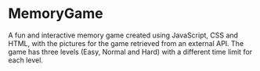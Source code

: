 # MemoryGame
A fun and interactive memory game created using JavaScript, CSS and HTML, with the pictures for the game retrieved from an external API. The game has three levels (Easy, Normal and Hard) with a different time limit for each level.
